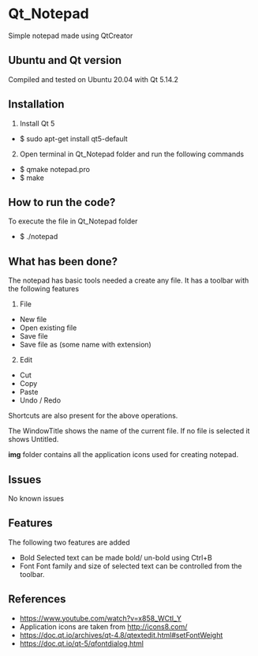 # Qt_Notepad
Simple notepad made using QtCreator 

## Ubuntu and Qt version
Compiled and tested on Ubuntu 20.04 with Qt 5.14.2

## Installation
1. Install Qt 5
  - $ sudo apt-get install qt5-default
2. Open terminal in Qt_Notepad folder and run the following commands
  - $ qmake notepad.pro
  - $ make
 
## How to run the code?
To execute the file in Qt_Notepad folder  
  - $ ./notepad
  
## What has been done?
The notepad has basic tools needed a create any file. It has a toolbar with the following features
1. File
  - New file
  - Open existing file
  - Save file
  - Save file as (some name with extension)
2. Edit
  - Cut
  - Copy
  - Paste
  - Undo / Redo
  
Shortcuts are also present for the above operations.

The WindowTitle shows the name of the current file. If no file is selected it shows Untitled.

**img** folder contains all the application icons used for creating notepad.

## Issues
No known issues

## Features
The following two features are added
  - Bold
    Selected text can be made bold/ un-bold using Ctrl+B
  - Font
    Font family and size of selected text can be controlled from the toolbar.

## References

- https://www.youtube.com/watch?v=x858_WCtl_Y
- Application icons are taken from http://icons8.com/
- https://doc.qt.io/archives/qt-4.8/qtextedit.html#setFontWeight
- https://doc.qt.io/qt-5/qfontdialog.html








